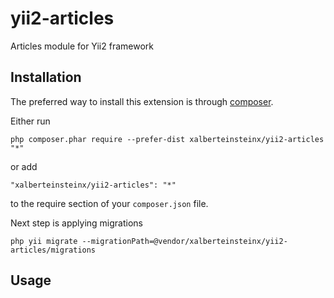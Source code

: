 yii2-articles
=====
Articles module for Yii2 framework


Installation
------------

The preferred way to install this extension is through [composer](http://getcomposer.org/download/).

Either run

```
php composer.phar require --prefer-dist xalberteinsteinx/yii2-articles "*"
```

or add

```
"xalberteinsteinx/yii2-articles": "*"
```

to the require section of your `composer.json` file.

Next step is applying migrations

```
php yii migrate --migrationPath=@vendor/xalberteinsteinx/yii2-articles/migrations
```

Usage
-----

